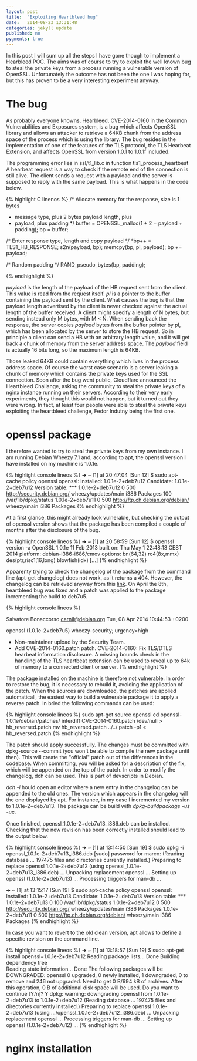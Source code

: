 ```yaml
---
layout: post
title:  "Exploiting Heartbleed bug"
date:   2014-08-23 13:31:48
categories: jekyll update
published: no
pygments: true
---
```


In this post I will sum up all the steps I have gone though to implement a 
Hearbleed POC. The aims was of course to try to exploit the well known bug to
steal the private keys from a process running a vulnerable version of OpenSSL.
Unfortunately the outcome has not been the one I was hoping for, but this has 
proven to be a very interesting experiment anyway.


The bug
=======

As probably everyone knowns, Hearbleed, CVE-2014-0160 in the Common 
Vulnerabilities and Exposures system, is a bug which affects OpenSSL library 
and allows an attacker to retrieve a 64KB chunk from the address space of the
process which is using the library. The bug resides in the implementation of one
of the features of the TLS protocol, the TLS Hearbeat Extension, and affects
OpenSSL from version 1.0.1 to 1.0.1f included.

The programming error lies in ssl/t1\_lib.c in function tls1\_process\_heartbeat 
A hearbeat request is a way to check if the remote end of the connection is still
alive. The client sends a request  with a payload and the server is supposed 
to reply with the same payload. This is what happens in the code below.


{% highlight C linenos %}
/* Allocate memory for the response, size is 1 bytes
 * message type, plus 2 bytes payload length, plus
 * payload, plus padding
 */
buffer = OPENSSL_malloc(1 + 2 + payload + padding);
bp = buffer;

/* Enter response type, length and copy payload */
*bp++ = TLS1_HB_RESPONSE;
s2n(payload, bp);
 memcpy(bp, pl, payload);
bp += payload;

/* Random padding */
RAND_pseudo_bytes(bp, padding);

{% endhighlight %}

*payload* is the length of the payload of the HB request sent from the client. This
value is read from the request itself. *pl* is a pointer to the buffer containing 
the payload sent by the client. What causes the bug is that
the payload length advertised by the client is never checked against the actual
length of the buffer received. A client might specify a length of N bytes, but
sending instead only M bytes, with M < N. When sending back the response,
the server copies *payload* bytes from the buffer pointer by pl, which has been
allocated by the server to store the HB request. So in principle a client can
send a HB with an arbitrary length value, and it will get back a chunk of memory
from the server address space. The *payload* field is actually 16 bits long,
so the maximum length is 64KB.


Those leaked 64KB could contain everything which lives in the process address space. 
Of course the worst case scenario is a server leaking a chunk of memory which
contains the private keys used for the SSL connection. Soon after the bug went
public, Cloudflare announced the Heartbleed Challange, asking the community to
steal the private keys of a nginx instance running on their servers. According
to their very early experiments, they thought this would not happen, but it turned 
out they were wrong. In fact, at least four people were able to steal the private
keys exploiting the heartbleed challenge, Fedor Indutny being the first one.

openssl package
===============

I therefore wanted to try to steal the private keys from my own instance. I am
running Debian Wheezy 7.1 and, according to apt, the openssl version I have
installed on my machine is 1.0.1e.

{% highlight console lineos %}
➜  ~ [1] at 20:47:04 [Sun 12] $ sudo apt-cache policy openssl
openssl:
  Installed: 1.0.1e-2+deb7u12
  Candidate: 1.0.1e-2+deb7u12
  Version table:
 *** 1.0.1e-2+deb7u12 0
        500 http://security.debian.org/ wheezy/updates/main i386 Packages
        100 /var/lib/dpkg/status
     1.0.1e-2+deb7u11 0
        500 http://ftp.ch.debian.org/debian/ wheezy/main i386 Packages
{% endhighlight %}

At a first glance, this might already look vulnerable, but checking the output
of openssl version shows that the package has been compiled a couple of months
after the disclosure of the bug.

{% highlight console lineos %} 
➜  ~ [1] at 20:58:59 [Sun 12] $ openssl version -a
OpenSSL 1.0.1e 11 Feb 2013
built on: Thu May  1 22:48:13 CEST 2014
platform: debian-i386-i686/cmov
options:  bn(64,32) rc4(8x,mmx) des(ptr,risc1,16,long) blowfish(idx) 
[...]
{% endhighlight %}

Apparenty trying to check the changelog of the package from the command line
(apt-get changelog) does not work, as it returns a 404. However, the changelog 
can be retrieved anyway from this [link](http://metadata.ftp-master.debian.org/changelogs/main/o/openssl/openssl_1.0.1e-2+deb7u12_changelog). 
On April the 8th, heartbleed bug was fixed and a patch was applied to the package
incrementing the build to deb7u5.

{% highlight console lineos %} 

Salvatore Bonaccorso <carnil@debian.org>  Tue, 08 Apr 2014 10:44:53 +0200

openssl (1.0.1e-2+deb7u5) wheezy-security; urgency=high

  * Non-maintainer upload by the Security Team.
  * Add CVE-2014-0160.patch patch.
    CVE-2014-0160: Fix TLS/DTLS hearbeat information disclosure.
    A missing bounds check in the handling of the TLS heartbeat extension
    can be used to reveal up to 64k of memory to a connected client or
    server.
{% endhighlight %} 

The package installed on the machine is therefore not vulnerable. In order to
restore the bug, it is necessary to rebuild it, avoiding the application of
the patch. When the sources are downloaded, the patches are applied automaticall,
the easiest way to build a vulnerable package it to apply a reverse patch. In
bried the following commands can be used:


{% highlight console lineos %}
sudo apt-get source openssl
cd openssl-1.0.1e/debian/patches/
interdiff CVE-2014-0160.patch /dev/null > hb_reversed.patch
mv hb_reversed.patch ../../
patch -p1 < hb_reversed.patch
{% endhighlight %}

The patch should apply successfully. The changes must be committed with dpkg-source 
--commit (you won't be able to compile the new package until then). This will
create the "official" patch out of the differences in the codebase. When committing,
you will be asked for a description of the fix, which will be appended on the 
top of the patch. In order to modify the changelog, dch can be used. This is part
of devscripts in Debian.

*dch -i* hould open an editor where a new entry in the changelog can be appended to the 
old ones. The version which appears in the changelog will the one displayed
by apt. For instance, in my case I incremented my version to 1.0.1e-2+deb7u13.
The package can be build with  *dpkg-buildpackage -us -uc*.

Once finished, openssl\_1.0.1e-2+deb7u13\_i386.deb can be installed. Checking
that the new revision has been correctly installed should lead to the output below.

 {% highlight console lineos %}
➜  ~ [1] at 13:14:50 [Sun 19] $ sudo dpkg -i openssl_1.0.1e-2+deb7u13_i386.deb
[sudo] password for marco: 
(Reading database ... 197475 files and directories currently installed.)
Preparing to replace openssl 1.0.1e-2+deb7u12 (using openssl_1.0.1e-2+deb7u13_i386.deb) ...
Unpacking replacement openssl ...
Setting up openssl (1.0.1e-2+deb7u13) ...
Processing triggers for man-db ...


➜  ~ [1] at 13:15:17 [Sun 19] $ sudo apt-cache policy openssl
openssl:
  Installed: 1.0.1e-2+deb7u13
  Candidate: 1.0.1e-2+deb7u13
  Version table:
 *** 1.0.1e-2+deb7u13 0
        100 /var/lib/dpkg/status
     1.0.1e-2+deb7u12 0
        500 http://security.debian.org/ wheezy/updates/main i386 Packages
     1.0.1e-2+deb7u11 0
        500 http://ftp.ch.debian.org/debian/ wheezy/main i386 Packages
{% endhighlight %}


In case you want to revert to the old clean version, apt allows to define a
specific revision on the command line.

{% highlight console lineos %} 
➜  ~ [1] at 13:18:57 [Sun 19] $  sudo apt-get install openssl=1.0.1e-2+deb7u12
Reading package lists... Done
Building dependency tree       
Reading state information... Done
The following packages will be DOWNGRADED:
  openssl
0 upgraded, 0 newly installed, 1 downgraded, 0 to remove and 246 not upgraded.
Need to get 0 B/694 kB of archives.
After this operation, 0 B of additional disk space will be used.
Do you want to continue [Y/n]? Y
dpkg: warning: downgrading openssl from 1.0.1e-2+deb7u13 to 1.0.1e-2+deb7u12
(Reading database ... 197475 files and directories currently installed.)
Preparing to replace openssl 1.0.1e-2+deb7u13 (using .../openssl_1.0.1e-2+deb7u12_i386.deb) ...
Unpacking replacement openssl ...
Processing triggers for man-db ...
Setting up openssl (1.0.1e-2+deb7u12) ...
{% endhighlight %}


nginx installation
==================



[jekyll-gh]: https://github.com/mojombo/jekyll
[jekyll]:    http://jekyllrb.com










